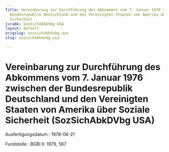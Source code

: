 ```yaml
---
Title: Vereinbarung zur Durchführung des Abkommens vom 7. Januar 1976 zwischen der
  Bundesrepublik Deutschland und den Vereinigten Staaten von Amerika über Soziale
  Sicherheit
jurabk: SozSichAbkDVbg USA
layout: default
origslug: sozsichabkdvbg_usa
slug: sozsichabkdvbg_usa

---
```


# Vereinbarung zur Durchführung des Abkommens vom 7. Januar 1976 zwischen der Bundesrepublik Deutschland und den Vereinigten Staaten von Amerika über Soziale Sicherheit (SozSichAbkDVbg USA)

Ausfertigungsdatum
:   1978-06-21

Fundstelle
:   BGBl II: 1979, 567


